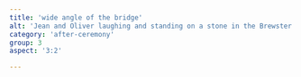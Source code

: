 ```yaml
---
title: 'wide angle of the bridge'
alt: 'Jean and Oliver laughing and standing on a stone in the Brewster River with a covered bridge in the background'
category: 'after-ceremony'
group: 3
aspect: '3:2'

---
```

